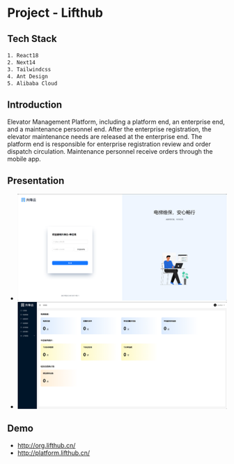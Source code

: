 # Project - Lifthub

## Tech Stack

    1. React18
    2. Next14
    3. Tailwindcss
    4. Ant Design
    5. Alibaba Cloud

## Introduction

Elevator Management Platform, including a platform end, an enterprise end, and a maintenance personnel end. After the enterprise registration, the elevator maintenance needs are released at the enterprise end. The platform end is responsible for enterprise registration review and order dispatch circulation. Maintenance personnel receive orders through the mobile app.

## Presentation

- ![Locale Dropdown](../../static/projects/lifthub_org_login.png)
- ![Locale Dropdown](../../static/projects/lifthub_org_dashboard.png)

## Demo

- http://org.lifthub.cn/
- http://platform.lifthub.cn/
